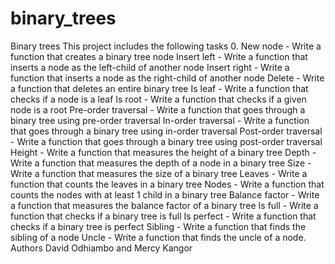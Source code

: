 # binary_trees
Binary trees This project includes the following tasks 0. New node - Write a function that creates a binary tree node  Insert left - Write a function that inserts a node as the left-child of another node Insert right - Write a function that inserts a node as the right-child of another node Delete - Write a function that deletes an entire binary tree Is leaf - Write a function that checks if a node is a leaf Is root - Write a function that checks if a given node is a root Pre-order traversal - Write a function that goes through a binary tree using pre-order traversal In-order traversal - Write a function that goes through a binary tree using in-order traversal Post-order traversal - Write a function that goes through a binary tree using post-order traversal Height - Write a function that measures the height of a binary tree Depth - Write a function that measures the depth of a node in a binary tree Size - Write a function that measures the size of a binary tree Leaves - Write a function that counts the leaves in a binary tree Nodes - Write a function that counts the nodes with at least 1 child in a binary tree Balance factor - Write a function that measures the balance factor of a binary tree Is full - Write a function that checks if a binary tree is full Is perfect - Write a function that checks if a binary tree is perfect Sibling - Write a function that finds the sibling of a node Uncle - Write a function that finds the uncle of a node.
Authors David Odhiambo and Mercy Kangor
